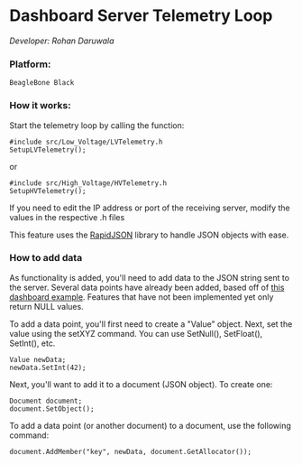 # Dashboard Server Telemetry Loop
*Developer: Rohan Daruwala*

### Platform: 
	BeagleBone Black
	
### How it works:
	
Start the telemetry loop by calling the function:
	
```
#include src/Low_Voltage/LVTelemetry.h
SetupLVTelemetry();
```

or

```
#include src/High_Voltage/HVTelemetry.h
SetupHVTelemetry();
```

If you need to edit the IP address or port of the receiving server, modify the values in the respective .h files

This feature uses the [RapidJSON](http://rapidjson.org) library to handle JSON objects with ease.
	
### How to add data

As functionality is added, you'll need to add data to the JSON string sent to the server. Several data points have already been added, based off of [this dashboard example](https://github.com/badgerloop-software/pod/blob/6953b71426e69a523f0ab82c737bd0ef032e486a/dashboard/server.js). Features that have not been implemented yet only return NULL values.

To add a data point, you'll first need to create a "Value" object. Next, set the value using the setXYZ command. You can use SetNull(), SetFloat(), SetInt(), etc.

```
Value newData;
newData.SetInt(42);
```

Next, you'll want to add it to a document (JSON object). To create one:

```
Document document;
document.SetObject();
```

To add a data point (or another document) to a document, use the following command:

```
document.AddMember("key", newData, document.GetAllocator());
```